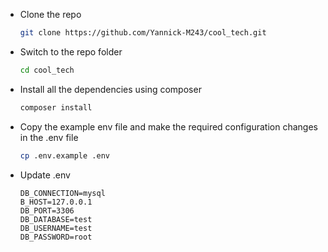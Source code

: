 -   Clone the repo

    ```sh
    git clone https://github.com/Yannick-M243/cool_tech.git
    ```

-   Switch to the repo folder

    ```sh
    cd cool_tech
    ```

-   Install all the dependencies using composer

    ```sh
    composer install
    ```

-   Copy the example env file and make the required configuration changes in the .env file

    ```sh
    cp .env.example .env
    ```

-   Update .env

    ```env
    DB_CONNECTION=mysql
    B_HOST=127.0.0.1
    DB_PORT=3306
    DB_DATABASE=test
    DB_USERNAME=test
    DB_PASSWORD=root
    ```

